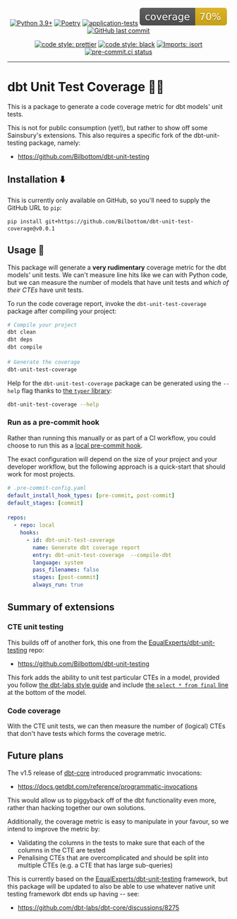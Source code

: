 <div align="center">

[![Python 3.9+](https://img.shields.io/badge/python-3.9+-blue.svg)](https://www.python.org/downloads/release/python-390/)
[![Poetry](https://img.shields.io/endpoint?url=https://python-poetry.org/badge/v0.json)](https://python-poetry.org/)
[![application-tests](https://github.com/Bilbottom/dbt-unit-test-coverage/actions/workflows/application-tests.yaml/badge.svg)](https://github.com/Bilbottom/dbt-unit-test-coverage/actions/workflows/application-tests.yaml)
[![coverage](coverage.svg)](https://github.com/dbrgn/coverage-badge)
[![GitHub last commit](https://img.shields.io/github/last-commit/Bilbottom/dbt-unit-test-coverage)](https://github.com/Bilbottom/dbt-unit-test-coverage/commits/main)

[![code style: prettier](https://img.shields.io/badge/code_style-prettier-ff69b4.svg?style=flat-square)](https://github.com/prettier/prettier)
[![code style: black](https://img.shields.io/badge/code%20style-black-000000.svg)](https://github.com/psf/black)
[![Imports: isort](https://img.shields.io/badge/%20imports-isort-%231674b1?style=flat&labelColor=ef8336)](https://pycqa.github.io/isort/)
[![pre-commit.ci status](https://results.pre-commit.ci/badge/github/Bilbottom/dbt-unit-test-coverage/main.svg)](https://results.pre-commit.ci/latest/github/Bilbottom/dbt-unit-test-coverage/main)

</div>

---

# dbt Unit Test Coverage 🧪🔣

This is a package to generate a code coverage metric for dbt models' unit tests.

This is not for public consumption (yet!), but rather to show off some Sainsbury's extensions. This also requires a specific fork of the dbt-unit-testing package, namely:

- https://github.com/Bilbottom/dbt-unit-testing

## Installation ⬇️

This is currently only available on GitHub, so you'll need to supply the GitHub URL to `pip`:

```
pip install git+https://github.com/Bilbottom/dbt-unit-test-coverage@v0.0.1
```

## Usage 📖

This package will generate a **very rudimentary** coverage metric for the dbt models' unit tests. We can't measure line hits like we can with Python code, but we can measure the number of models that have unit tests and _which of their CTEs_ have unit tests.

To run the code coverage report, invoke the `dbt-unit-test-coverage` package after compiling your project:

```bash
# Compile your project
dbt clean
dbt deps
dbt compile

# Generate the coverage
dbt-unit-test-coverage
```

Help for the `dbt-unit-test-coverage` package can be generated using the `--help` flag thanks to [the `typer` library](https://typer.tiangolo.com/):

```bash
dbt-unit-test-coverage --help
```

### Run as a pre-commit hook

Rather than running this manually or as part of a CI workflow, you could choose to run this as a [local pre-commit hook](https://pre-commit.com/#repository-local-hooks).

The exact configuration will depend on the size of your project and your developer workflow, but the following approach is a quick-start that should work for most projects.

```yaml
# .pre-commit-config.yaml
default_install_hook_types: [pre-commit, post-commit]
default_stages: [commit]

repos:
  - repo: local
    hooks:
      - id: dbt-unit-test-coverage
        name: Generate dbt coverage report
        entry: dbt-unit-test-coverage  --compile-dbt
        language: system
        pass_filenames: false
        stages: [post-commit]
        always_run: true
```

## Summary of extensions

### CTE unit testing

This builds off of another fork, this one from the [EqualExperts/dbt-unit-testing](https://github.com/EqualExperts/dbt-unit-testing) repo:

- https://github.com/Bilbottom/dbt-unit-testing

This fork adds the ability to unit test particular CTEs in a model, provided you follow [the dbt-labs style guide](https://github.com/dbt-labs/corp/blob/main/dbt_style_guide.md) and include [the `select * from final` line](https://github.com/dbt-labs/corp/blob/725b6e9cf2af208d24a52fc04095c2feaff20b9d/dbt_style_guide.md?plain=1#L157-L158) at the bottom of the model.

### Code coverage

With the CTE unit tests, we can then measure the number of (logical) CTEs that don't have tests which forms the coverage metric.

## Future plans

The v1.5 release of [dbt-core](https://github.com/dbt-labs/dbt-core) introduced programmatic invocations:

- https://docs.getdbt.com/reference/programmatic-invocations

This would allow us to piggyback off of the dbt functionality even more, rather than hacking together our own solutions.

Additionally, the coverage metric is easy to manipulate in your favour, so we intend to improve the metric by:

- Validating the columns in the tests to make sure that each of the columns in the CTE are tested
- Penalising CTEs that are overcomplicated and should be split into multiple CTEs (e.g. a CTE that has large sub-queries)

This is currently based on the [EqualExperts/dbt-unit-testing](https://github.com/EqualExperts/dbt-unit-testing) framework, but this package will be updated to also be able to use whatever native unit testing framework dbt ends up having -- see:

- https://github.com/dbt-labs/dbt-core/discussions/8275
